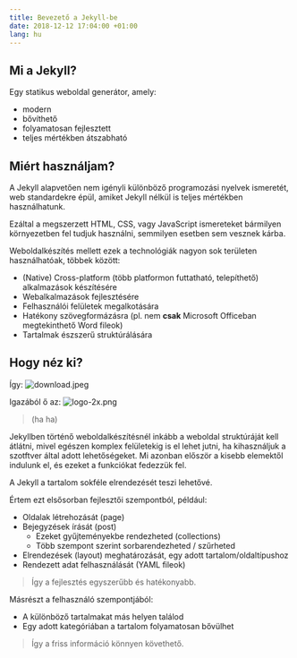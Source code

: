 ```yaml
---
title: Bevezető a Jekyll-be
date: 2018-12-12 17:04:00 +01:00
lang: hu
---
```


## Mi a Jekyll?

Egy statikus weboldal generátor, amely:

* modern
* bővíthető
* folyamatosan fejlesztett
* teljes mértékben átszabható

## Miért használjam?

A Jekyll alapvetően nem igényli különböző programozási nyelvek ismeretét, web standardekre épül, amiket Jekyll nélkül is teljes mértékben használhatunk.

Ezáltal a megszerzett HTML, CSS, vagy JavaScript ismereteket bármilyen környezetben fel tudjuk használni, semmilyen esetben sem vesznek kárba.

Weboldalkészítés mellett ezek a technológiák nagyon sok területen használhatóak, többek között:

* (Native) Cross-platform (több platformon futtatható, telepíthető) alkalmazások készítésére
* Webalkalmazások fejlesztésére
* Felhasználói felületek megalkotására
* Hatékony szövegformázásra (pl. nem **csak** Microsoft Officeban megtekinthető Word fileok)
* Tartalmak észszerű struktúrálására

## Hogy néz ki?

Így: ![download.jpeg](/uploads/download.jpeg)

Igazából ő az: ![logo-2x.png](/uploads/logo-2x.png)

> (ha ha)

Jekyllben történő weboldalkészítésnél inkább a weboldal struktúráját kell átlátni, mivel egészen komplex felületekig is el lehet jutni, ha kihasználjuk a szotftver által adott lehetőségeket. Mi azonban először a kisebb elemektől indulunk el, és ezeket a funkciókat fedezzük fel. 

A Jekyll a tartalom sokféle elrendezését teszi lehetővé.

Értem ezt elsősorban fejlesztői szempontból, például:

* Oldalak létrehozását (page)
* Bejegyzések írását (post)
  * Ezeket gyűjteményekbe rendezheted (collections)
  * Több szempont szerint sorbarendezheted / szűrheted
* Elrendezések (layout) meghatározását, egy adott tartalom/oldaltípushoz
* Rendezett adat felhasználását (YAML fileok)

> Így a fejlesztés egyszerűbb és hatékonyabb.

Másrészt a felhasználó szempontjából:

* A különböző tartalmakat más helyen találod
* Egy adott kategóriában a tartalom folyamatosan bővülhet

> Így a friss információ könnyen követhető.